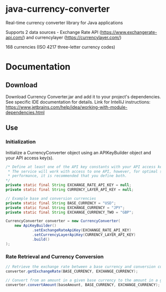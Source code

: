 # java-currency-converter

Real-time currency converter library for Java applications

Supports 2 data sources - Exchange Rate API (https://www.exchangerate-api.com/) and currencylayer (https://currencylayer.com/)

168 currencies (ISO 4217 three-letter currency codes)


# Documentation

## Download

Download Currency Converter.jar and add it to your project's dependencies.
See specific IDE documentation for details. Link for IntelliJ instructions: https://www.jetbrains.com/help/idea/working-with-module-dependencies.html

## Use 

### Initialization

Initialize a CurrencyConverter object using an APIKeyBuilder object and your API access key(s).

```java
/* Define at least one of the API key constants with your API access key(s).
 * The service will work with access to one API, however, for optimal service 
 * performance, it is recommended that you define both.
*/
private static final String EXCHANGE_RATE_API_KEY = null;
private static final String CURRENCY_LAYER_API_KEY = null;

// Example base and conversion currencies
private static final String BASE_CURRENCY = "USD";
private static final String EXCHANGE_CURRENCY = "JPY";
private static final String EXCHANGE_CURRENCY_TWO = "GBP";

CurrencyConverter converter = new CurrencyConverter(
    new ApiKeyBuilder()
            .setExchangeRateApiKey(EXCHANGE_RATE_API_KEY)
            .setCurrencyLayerApiKey(CURRENCY_LAYER_API_KEY)
            .build()
);
```

### Rate Retrieval and Currency Conversion

```java
// Retrieve the exchange rate between a base currency and conversion currency
converter.getExchangeRate(BASE_CURRENCY, EXCHANGE_CURRENCY);

// Convert from an amount in a given base currency to the amount in a given conversion currency
converter.convertAmount(baseAmount, BASE_CURRENCY, EXCHANGE_CURRENCY);
```





